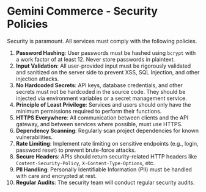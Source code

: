 # Gemini Commerce - Security Policies

Security is paramount. All services must comply with the following policies.

1.  **Password Hashing**: User passwords must be hashed using `bcrypt` with a work factor of at least 12. Never store passwords in plaintext.
2.  **Input Validation**: All user-provided input must be rigorously validated and sanitized on the server side to prevent XSS, SQL Injection, and other injection attacks.
3.  **No Hardcoded Secrets**: API keys, database credentials, and other secrets must not be hardcoded in the source code. They should be injected via environment variables or a secret management service.
4.  **Principle of Least Privilege**: Services and users should only have the minimum permissions required to perform their functions.
5.  **HTTPS Everywhere**: All communication between clients and the API gateway, and between services where possible, must use HTTPS.
6.  **Dependency Scanning**: Regularly scan project dependencies for known vulnerabilities.
7.  **Rate Limiting**: Implement rate limiting on sensitive endpoints (e.g., login, password reset) to prevent brute-force attacks.
8.  **Secure Headers**: APIs should return security-related HTTP headers like `Content-Security-Policy`, `X-Content-Type-Options`, etc.
9.  **PII Handling**: Personally Identifiable Information (PII) must be handled with care and encrypted at rest.
10. **Regular Audits**: The security team will conduct regular security audits.
